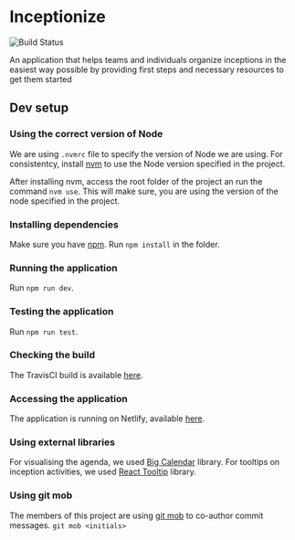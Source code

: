 # Inceptionize

![Build Status](https://travis-ci.com/Inceptionize/inceptionize.svg?branch=master)

An application that helps teams and individuals organize inceptions in the easiest way possible by providing first steps and necessary resources to get them started

## Dev setup

### Using the correct version of Node

We are using `.nvmrc` file to specify the version of Node we are using. For consistentcy, install [nvm](https://github.com/nvm-sh/nvm) to use the Node version specified in the project.

After installing nvm, access the root folder of the project an run the command `nvm use`. This will make sure, you are using the version of the node specified in the project.

### Installing dependencies

Make sure you have [npm](https://www.npmjs.com/get-npm). Run `npm install` in the folder.

### Running the application

Run `npm run dev`.

### Testing the application

Run `npm run test`.

### Checking the build

The TravisCI build is available [here](https://travis-ci.com/github/Inceptionize/inceptionize).

### Accessing the application

The application is running on Netlify, available [here](https://inceptionize.netlify.app/).

### Using external libraries

For visualising the agenda, we used [Big Calendar](https://github.com/jquense/react-big-calendar) library. For tooltips on inception activities, we used [React Tooltip](https://wwayne.github.io/react-tooltip/) library.

### Using git mob

The members of this project are using [git mob](https://www.npmjs.com/package/git-mob) to co-author commit messages.
`git mob <initials>`
